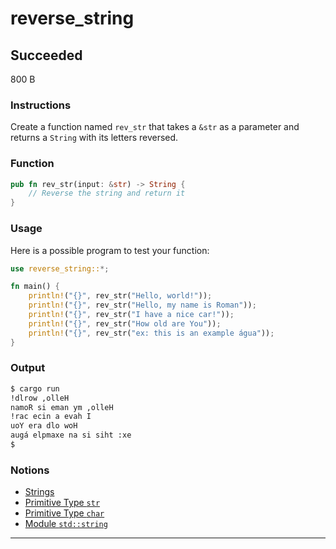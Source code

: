 # reverse_string

## Succeeded

800 B

### Instructions

Create a function named `rev_str` that takes a `&str` as a parameter and returns a `String` with its letters reversed.

### Function

```rust
pub fn rev_str(input: &str) -> String {
    // Reverse the string and return it
}
```

### Usage

Here is a possible program to test your function:

```rust
use reverse_string::*;

fn main() {
    println!("{}", rev_str("Hello, world!"));
    println!("{}", rev_str("Hello, my name is Roman"));
    println!("{}", rev_str("I have a nice car!"));
    println!("{}", rev_str("How old are You"));
    println!("{}", rev_str("ex: this is an example água"));
}
```

### Output

```bash
$ cargo run
!dlrow ,olleH
namoR si eman ym ,olleH
!rac ecin a evah I
uoY era dlo woH
augá elpmaxe na si siht :xe
$
```

### Notions

- [Strings](https://doc.rust-lang.org/rust-by-example/std/str.html)
- [Primitive Type `str`](https://doc.rust-lang.org/std/primitive.str.html)
- [Primitive Type `char`](https://doc.rust-lang.org/std/primitive.char.html)
- [Module `std::string`](https://doc.rust-lang.org/std/string/index.html)

---

